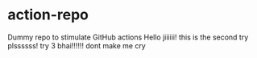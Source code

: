 # action-repo
Dummy repo to stimulate GitHub actions
Hello jiiiiii!
this is the second try plssssss!
try 3 bhai!!!!!!
dont make me cry